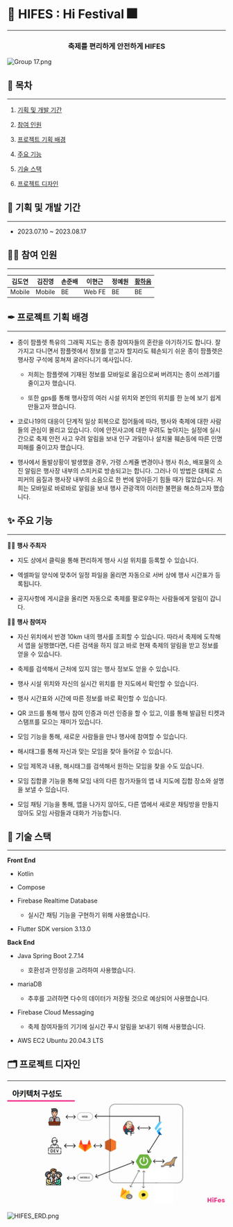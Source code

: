 # 🎉 HIFES : Hi Festival 🎆

---

### <center> 축제를 편리하게 안전하게 HIFES </center>

<img src="file:///C:/Users/SSAFY/AppData/Roaming/marktext/images/cb06b4149da34bdc9ad813d9b8140d7e2b33b3ce.png" title="" alt="Group 17.png" data-align="center"> 

## 📖 목차

---

1. [기획 및 개발 기간](#기획-및-개발-기간)

2. [참여 인원](##👩‍💻-참여-인원)

3. [프로젝트 기획 배경](##프로젝트-기획-배경)

4. [주요 기능](##-주요-기능)

5. [기술 스택](#🎫-기술-스택)

6. [프로젝트 디자인](#🗂-프로젝트-디자인)

## 📅 기획 및 개발 기간

---

- 2023.07.10 ~ 2023.08.17 

## 👩‍💻 참여 인원

---

| 김도연    | 김진영    | 손준배 | 이현근    | 정예원 | [황하음](https://github.com/Hhaeum) |
| ------ | ------ | --- | ------ | --- | -------------------------------- |
| Mobile | Mobile | BE  | Web FE | BE  | BE                               |

## ✒ 프로젝트 기획 배경

---

- 종이 팜플렛 특유의 그래픽 지도는 종종 참여자들의 혼란을 야기하기도 합니다. 잘 가지고 다니면서 팜플렛에서 정보를 얻고자 할지라도 훼손되기 쉬운 종이 팜플렛은 행사장 구석에 뭉쳐져 굴러다니기 예사입니다. 
  
  - 저희는 팜플렛에 기재된 정보를 모바일로 옮김으로써 버려지는 종이 쓰레기를 줄이고자 했습니다.
  
  - 또한  gps를 통해 행사장의 여러 시설 위치와 본인의 위치를 한 눈에 보기 쉽게 만들고자 했습니다. 

- 코로나19의 대응이 단계적 일상 회복으로 접어듦에 따라, 행사와 축제에 대한 사람들의 관심이 몰리고 있습니다. 이에 안전사고에 대한 우려도 높아지는 실정에 실시간으로 축제 안전 사고 우려 알림을 보내 인구 과밀이나 설치물 훼손등에 따른 인명 피해를 줄이고자 했습니다.

- 행사에서 돌발상황이 발생했을 경우, 가령 스케쥴 변경이나 행사 취소, 배포물의 소진 알림은 행사장 내부의 스피커로 방송되고는 합니다. 그러나 이 방법은 대체로 스피커의 음질과 행사장 내부의 소음으로 한 번에 알아듣기 힘들 때가 많았습니다. 저희는 모바일로 바로바로 알림을 보내 행사 관광객의 이러한 불편을 해소하고자 했습니다.

## ✨ 주요 기능

---

🤹‍♀️ **행사 주최자**

- 지도 상에서 클릭을 통해 편리하게 행사 시설 위치를 등록할 수 있습니다.

- 엑셀파일 양식에 맞추어 일정 파일을 올리면 자동으로 서버 상에 행사 시간표가 등록됩니다.

- 공지사항에 게시글을 올리면 자동으로 축제를 팔로우하는 사람들에게 알림이 갑니다.

👩‍🎤 **행사 참여자**

- 자신 위치에서 반경 10km 내의 행사를 조회할 수 있습니다. 따라서 축제에 도착해서 앱을 실행했다면, 다른 검색을 하지 않고 바로 현재 축제의 알림을 받고 정보를 얻을 수 있습니다.

- 축제를 검색해서 근처에 있지 않는 행사 정보도 얻을 수 있습니다.

- 행사 시설 위치와 자신의 실시간 위치를 한 지도에서 확인할 수 있습니다.

- 행사 시간표와 시간에 따른 정보를 바로 확인할 수 있습니다.

- QR 코드를 통해 행사 참여 인증과 미션 인증을 할 수 있고, 이를 통해 발급된 티켓과 스탬프를 모으는 재미가 있습니다.

- 모임 기능을 통해, 새로운 사람들을 만나 행사에 참여할 수 있습니다.

- 해시태그를 통해 자신과 맞는 모임을 찾아 들어갈 수 있습니다.

- 모임 제목과 내용, 해시태그를 검색해서 원하는 모임을 찾을 수도 있습니다.

- 모임 집합콜 기능을 통해 모임 내의 다른 참가자들의 앱 내 지도에 집합 장소와 설명을 보낼 수 있습니다.

- 모임 채팅 기능을 통해, 앱을 나가지 않아도, 다른 앱에서 새로운 채팅방을 만들지 않아도 모임 사람들과 대화가 가능합니다.

## 🎫 기술 스택

---

**Front End**

- Kotlin

- Compose

- Firebase Realtime Database
  
  - 실시간 채팅 기능을 구현하기 위해 사용했습니다.

- Flutter SDK version 3.13.0

**Back End**

- Java Spring Boot 2.7.14
  
  - 호환성과 안정성을 고려하여 사용했습니다.

- mariaDB
  
  - 추후를 고려하면 다수의 데이터가 저장될 것으로 예상되어 사용했습니다.

- Firebase Cloud Messaging
  
  - 축제 참여자들의 기기에 실시간 푸시 알림을 보내기 위해 사용했습니다.

- AWS EC2 Ubuntu 20.04.3 LTS

## 🗂 프로젝트 디자인

---

![](README_asset/2023-08-17-16-54-13-image.png)

![HIFES_ERD.png](C:\Users\SSAFY\AppData\Roaming\marktext\images\93d6bdb78275273bba237193b1efc86140f7dffe.png)
